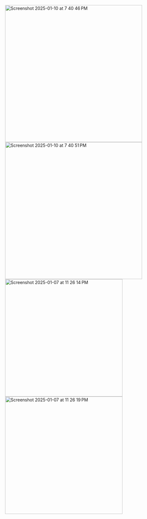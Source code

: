 <img width="447" alt="Screenshot 2025-01-10 at 7 40 46 PM" src="https://github.com/user-attachments/assets/aa5bdefd-5407-45e4-a87f-573ebf097104" />
<img width="447" alt="Screenshot 2025-01-10 at 7 40 51 PM" src="https://github.com/user-attachments/assets/107eeda3-5dcf-4433-8f34-3f96578a21e5" />
<img width="383" alt="Screenshot 2025-01-07 at 11 26 14 PM" src="https://github.com/user-attachments/assets/e3cbe16e-d75c-447d-922f-3abfd52f423c" />
<img width="383" alt="Screenshot 2025-01-07 at 11 26 19 PM" src="https://github.com/user-attachments/assets/08b3ee05-f44a-4fad-8f2a-44efffe43a62" />
